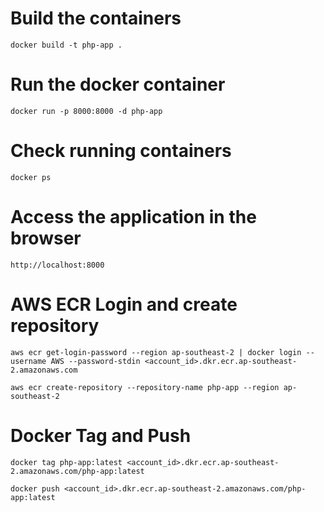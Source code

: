 # Build the containers
`docker build -t php-app .`

# Run the docker container
`docker run -p 8000:8000 -d php-app`

# Check running containers
`docker ps`

# Access the application in the browser
`http://localhost:8000`

# AWS ECR Login and create repository
`aws ecr get-login-password --region ap-southeast-2 | docker login --username AWS --password-stdin <account_id>.dkr.ecr.ap-southeast-2.amazonaws.com`

`aws ecr create-repository --repository-name php-app --region ap-southeast-2`

# Docker Tag and Push
`docker tag php-app:latest <account_id>.dkr.ecr.ap-southeast-2.amazonaws.com/php-app:latest`

`docker push <account_id>.dkr.ecr.ap-southeast-2.amazonaws.com/php-app:latest`
